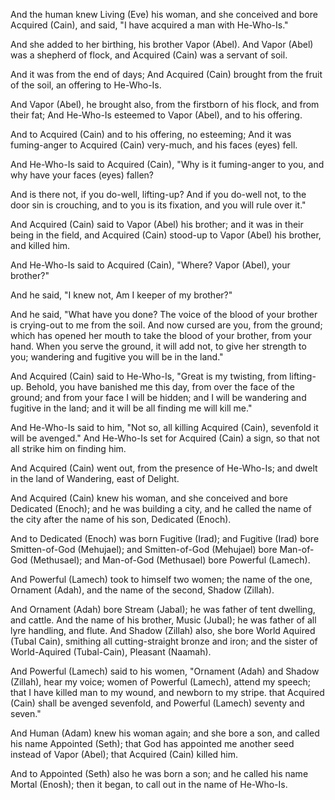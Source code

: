 And the human knew Living (Eve) his woman,
and she conceived and bore Acquired (Cain),
and said, "I have acquired a man with He-Who-Is."

And she added to her birthing, his brother Vapor (Abel).
And Vapor (Abel) was a shepherd of flock,
and Acquired (Cain) was a servant of soil.

And it was from the end of days;
And Acquired (Cain) brought from the fruit of the soil,
an offering to He-Who-Is.

And Vapor (Abel), he brought also, 
from the firstborn of his flock, and from their fat;
And He-Who-Is esteemed to Vapor (Abel), and to his offering.

And to Acquired (Cain) and to his offering, no esteeming;
And it was fuming-anger to Acquired (Cain) very-much, and his faces (eyes) fell.

And He-Who-Is said to Acquired (Cain),
"Why is it fuming-anger to you, and why have your faces (eyes) fallen?

And is there not, if you do-well, lifting-up?
And if you do-well not, to the door sin is crouching,
and to you is its fixation, and you will rule over it."

And Acquired (Cain) said to Vapor (Abel) his brother;
and it was in their being in the field,
and Acquired (Cain) stood-up to Vapor (Abel) his brother,
and killed him.

And He-Who-Is said to Acquired (Cain),
"Where? Vapor (Abel), your brother?"

And he said, "I knew not, Am I keeper of my brother?"

And he said, "What have you done?
The voice of the blood of your brother is crying-out to me from the soil.
And now cursed are you, from the ground;
which has opened her mouth to take the blood of your brother, from your hand.
When you serve the ground,
it will add not, to give her strength to you;
wandering and fugitive you will be in the land."

And Acquired (Cain) said to He-Who-Is,
"Great is my twisting, from lifting-up.
Behold, you have banished me this day, from over the face of the ground;
and from your face I will be hidden;
and I will be wandering and fugitive in the land;
and it will be all finding me will kill me."

And He-Who-Is said to him, 
"Not so, all killing Acquired (Cain),
sevenfold it will be avenged."
And He-Who-Is set for Acquired (Cain) a sign,
so that not all strike him on finding him.

And Acquired (Cain) went out, from the presence of He-Who-Is;
and dwelt in the land of Wandering,
east of Delight.

And Acquired (Cain) knew his woman,
and she conceived and bore Dedicated (Enoch);
and he was building a city,
and he called the name of the city after the name of his son, Dedicated (Enoch).

And to Dedicated (Enoch) was born Fugitive (Irad);
and Fugitive (Irad) bore Smitten-of-God (Mehujael);
and Smitten-of-God (Mehujael) bore Man-of-God (Methusael);
and Man-of-God (Methusael) bore Powerful (Lamech).

And Powerful (Lamech) took to himself two women; 
the name of the one, Ornament (Adah), 
and the name of the second, Shadow (Zillah).

And Ornament (Adah) bore Stream (Jabal); 
he was father of tent dwelling, and cattle.
And the name of his brother, Music (Jubal); 
he was father of all lyre handling, and flute.
And Shadow (Zillah) also, she bore World Aquired (Tubal Cain),
smithing all cutting-straight bronze and iron; 
and the sister of World-Aquired (Tubal-Cain), Pleasant (Naamah).

And Powerful (Lamech) said to his women,
"Ornament (Adah) and Shadow (Zillah), hear my voice;
women of Powerful (Lamech), attend my speech;
that I have killed man to my wound,
and newborn to my stripe.
that Acquired (Cain) shall be avenged sevenfold,
and Powerful (Lamech) seventy and seven."

And Human (Adam) knew his woman again; and she bore a son, and called his name Appointed (Seth); that God has appointed me another seed instead of Vapor (Abel); that Acquired (Cain) killed him.

And to Appointed (Seth) also he was born a son; and he called his name Mortal (Enosh); then it began, to call out in the name of He-Who-Is.
